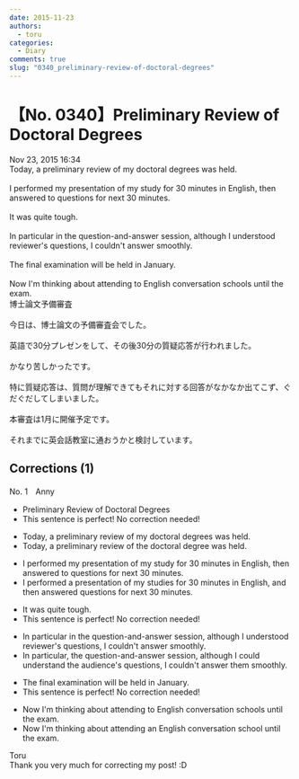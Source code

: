 ```yaml
---
date: 2015-11-23
authors:
  - toru
categories:
  - Diary
comments: true
slug: "0340_preliminary-review-of-doctoral-degrees"
---
```


# 【No. 0340】Preliminary Review of Doctoral Degrees
<div class="date">Nov 23, 2015 16:34</div>
<div id="post"><div id="body_show_ori">
Today, a preliminary review of my doctoral degrees was held.<br/><br/>I performed my presentation of my study for 30 minutes in English, then answered to questions for next 30 minutes.<br/><br/>It was quite tough.<br/><br/>In particular in the question-and-answer session, although I understood reviewer's questions, I couldn't answer smoothly.<br/><br/>The final examination will be held in January.<br/><br/>Now I'm thinking about attending to English conversation schools until the exam.
</div></div>

<!-- more -->

<div id="post_ja"><div id="body_show_mo">
博士論文予備審査<br/><br/>今日は、博士論文の予備審査会でした。<br/><br/>英語で30分プレゼンをして、その後30分の質疑応答が行われました。<br/><br/>かなり苦しかったです。<br/><br/>特に質疑応答は、質問が理解できてもそれに対する回答がなかなか出てこず、ぐだぐだしてしまいました。<br/><br/>本審査は1月に開催予定です。<br/><br/>それまでに英会話教室に通おうかと検討しています。
</div></div>

## Corrections (1)
<div id="block"><div class="first_name"> No. 1　<span class="just_name">Anny</span></div><div id="block2">
<ul class="correction_field">
<li class="incorrect">Preliminary Review of Doctoral Degrees</li>
<li class="corrected perfect">This sentence is perfect! No correction needed!</li>
</ul>
<ul class="correction_field">
<li class="incorrect">Today, a preliminary review of my doctoral degrees was held.</li>
<li class="corrected correct">
Today, a preliminary review of the doctoral degree was held.
</li>
</ul>
<ul class="correction_field">
<li class="incorrect">I performed my presentation of my study for 30 minutes in English, then answered to questions for next 30 minutes.</li>
<li class="corrected correct">
I performed a presentation of my studies for 30 minutes in English, and then answered questions for next 30 minutes.
</li>
</ul>
<ul class="correction_field">
<li class="incorrect">It was quite tough.</li>
<li class="corrected perfect">This sentence is perfect! No correction needed!</li>
</ul>
<ul class="correction_field">
<li class="incorrect">In particular in the question-and-answer session, although I understood reviewer's questions, I couldn't answer smoothly.</li>
<li class="corrected correct">
In particular, the question-and-answer session, although I could understand the audience's questions, I couldn't answer them smoothly.
</li>
</ul>
<ul class="correction_field">
<li class="incorrect">The final examination will be held in January.</li>
<li class="corrected perfect">This sentence is perfect! No correction needed!</li>
</ul>
<ul class="correction_field">
<li class="incorrect">Now I'm thinking about attending to English conversation schools until the exam.</li>
<li class="corrected correct">
Now I'm thinking about attending an English conversation school until the exam.
</li>
</ul>
</div><div class="name"><span class="just_name">Toru</span><br>
Thank you very much for correcting my post! :D
</div>
</div>
